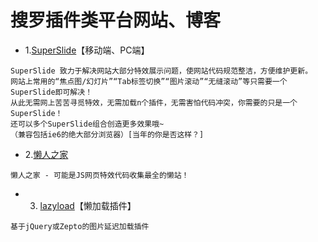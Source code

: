 # 搜罗插件类平台网站、博客

* 1.[SuperSlide](http://www.superslide2.com/index.html)【移动端、PC端】
```
SuperSlide 致力于解决网站大部分特效展示问题，使网站代码规范整洁，方便维护更新。
网站上常用的“焦点图/幻灯片”“Tab标签切换”“图片滚动”“无缝滚动”等只需要一个SuperSlide即可解决！
从此无需网上苦苦寻觅特效，无需加载n个插件，无需害怕代码冲突，你需要的只是一个SuperSlide！
还可以多个SuperSlide组合创造更多效果哦~
（兼容包括ie6的绝大部分浏览器）[当年的你是否这样？]
```
* 2.[懒人之家](https://www.lanrenzhijia.com/)
```
懒人之家 - 可能是JS网页特效代码收集最全的懒站！
```
* 3. [lazyload](https://github.com/jieyou/lazyload)【懒加载插件】
```
基于jQuery或Zepto的图片延迟加载插件
```
